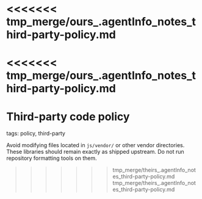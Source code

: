 <<<<<<< tmp_merge/ours_.agentInfo_notes_third-party-policy.md
=======
<<<<<<< tmp_merge/ours_.agentInfo_notes_third-party-policy.md
=======
# Third-party code policy

tags: policy, third-party

Avoid modifying files located in `js/vendor/` or other vendor directories. These libraries should remain exactly as shipped upstream. Do not run repository formatting tools on them.
>>>>>>> tmp_merge/theirs_.agentInfo_notes_third-party-policy.md
>>>>>>> tmp_merge/theirs_.agentInfo_notes_third-party-policy.md
